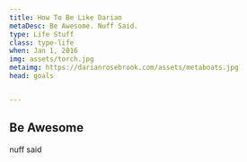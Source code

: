 ```yaml
---
title: How To Be Like Darian
metaDesc: Be Awesome. Nuff Said.
type: Life Stuff
class: type-life
when: Jan 1, 2016
img: assets/torch.jpg
metaimg: https://darianrosebrook.com/assets/metaboats.jpg
head: goals


---
```


## Be Awesome
nuff said
